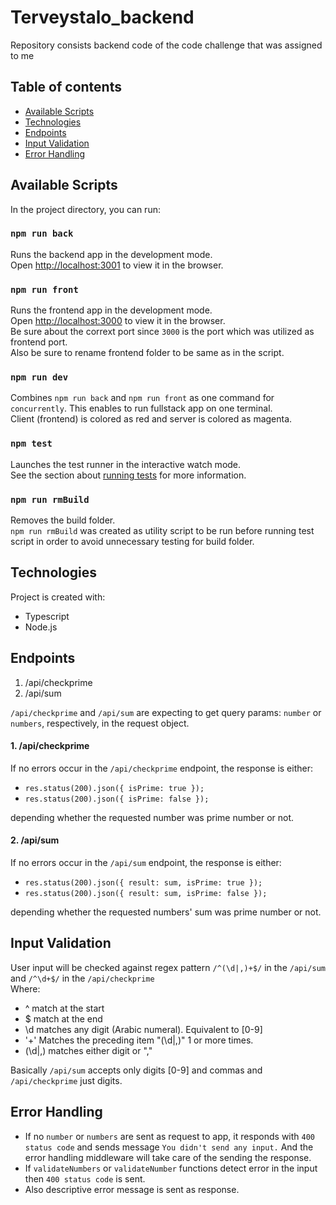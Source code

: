 # Terveystalo_backend
Repository consists backend code of the code challenge that was assigned to me

## Table of contents
* [Available Scripts](#available-scripts)
* [Technologies](#technologies)
* [Endpoints](#endpoints)
* [Input Validation](#input-validation)
* [Error Handling](*error-handling)

## Available Scripts

In the project directory, you can run:

### `npm run back`

Runs the backend app in the development mode.\
Open [http://localhost:3001](http://localhost:3001) to view it in the browser.

### `npm run front`

Runs the frontend app in the development mode.\
Open [http://localhost:3000](http://localhost:3000) to view it in the browser.\
Be sure about the corrext port since `3000` is the port which was utilized as frontend port.\
Also be sure to rename frontend folder to be same as in the script.

### `npm run dev`

Combines `npm run back` and `npm run front` as one command for `concurrently`. This enables to run fullstack app on one terminal.\
Client (frontend) is colored as red and server is colored as magenta.

### `npm test`

Launches the test runner in the interactive watch mode.\
See the section about [running tests](https://facebook.github.io/create-react-app/docs/running-tests) for more information.

### `npm run rmBuild`

Removes the build folder.\
`npm run rmBuild` was created as utility script to be run before running test script in order to avoid unnecessary testing for build folder.

## Technologies
Project is created with:
* Typescript
* Node.js

## Endpoints
1. /api/checkprime
2. /api/sum

`/api/checkprime` and `/api/sum` are expecting to get query params: `number` or `numbers`, respectively, in the request object.

#### 1. /api/checkprime
If no errors occur in the `/api/checkprime` endpoint, the response is either:
- `res.status(200).json({ isPrime: true });`
- `res.status(200).json({ isPrime: false });`

depending whether the requested number was prime number or not.

#### 2. /api/sum
If no errors occur in the `/api/sum` endpoint, the response is either:
- `res.status(200).json({ result: sum, isPrime: true });`
- `res.status(200).json({ result: sum, isPrime: false });`

depending whether the requested numbers' sum was prime number or not.

## Input Validation

User input will be checked against regex pattern `/^(\d|,)+$/` in the `/api/sum` and `/^\d+$/` in the `/api/checkprime`\
Where:
- ^ match at the start
- $ match at the end
- \d matches any digit (Arabic numeral). Equivalent to [0-9]
- '+' Matches the preceding item "(\d|,)" 1 or more times. 
- (\d|,) matches either digit or ","

Basically `/api/sum` accepts only digits [0-9] and commas and `/api/checkprime` just digits.

## Error Handling

- If no `number` or `numbers` are sent as request to app, it responds with `400 status code` and sends message `You didn't send any input.` And the error handling middleware will take care of the sending the response.
- If `validateNumbers` or `validateNumber` functions detect error in the input then `400 status code` is sent.
- Also descriptive error message is sent as response.



